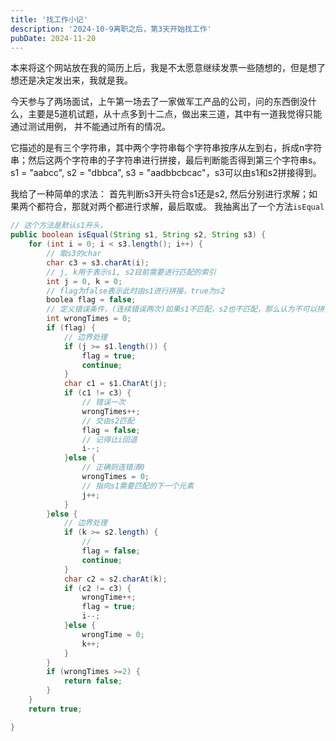 ```yaml
---
title: '找工作小记'
description: '2024-10-9离职之后，第3天开始找工作'
pubDate: 2024-11-20
---
```


本来将这个网站放在我的简历上后，我是不太愿意继续发票一些随想的，但是想了想还是决定发出来，我就是我。

今天参与了两场面试，上午第一场去了一家做军工产品的公司，问的东西倒没什么，主要是5道机试题，从十点多到十二点，做出来三道，其中有一道我觉得只能通过测试用例，
并不能通过所有的情况。

它描述的是有三个字符串，其中两个字符串每个字符串按序从左到右，拆成n字符串；然后这两个字符串的子字符串进行拼接，最后判断能否得到第三个字符串s。
s1 = "aabcc", s2 = "dbbca", s3 = "aadbbcbcac"，s3可以由s1和s2拼接得到。

我给了一种简单的求法：
首先判断s3开头符合s1还是s2, 然后分别进行求解；如果两个都符合，那就对两个都进行求解，最后取或。
我抽离出了一个方法`isEqual`
```java
// 这个方法是默认s1开头，
public boolean isEqual(String s1, String s2, String s3) {
    for (int i = 0; i < s3.length(); i++) {
        // 取s3的char
        char c3 = s3.charAt(i);
        // j, k用于表示s1, s2目前需要进行匹配的索引
        int j = 0, k = 0;
        // flag为false表示此时由s1进行拼接，true为s2
        boolea flag = false;
        // 定义错误条件，(连续错误两次)如果s1不匹配，s2也不匹配，那么认为不可以拼接成s3;
        int wrongTimes = 0;
        if (flag) {
            // 边界处理
            if (j >= s1.length()) {
                flag = true;
                continue;
            }
            char c1 = s1.CharAt(j);
            if (c1 != c3) {
                // 错误一次
                wrongTimes++;
                // 交由s2匹配   
                flag = false;
                // 记得让i回退
                i--;
            }else {
                // 正确则连错清0
                wrongTimes = 0;
                // 指向s1需要匹配的下一个元素
                j++;
            }
        }else {
            // 边界处理
            if (k >= s2.length) {
                // 
                flag = false;
                continue;
            }
            char c2 = s2.charAt(k);
            if (c2 != c3) {
                wrongTime++;
                flag = true;
                i--;
            }else {
                wrongTime = 0;
                k++;
            }
        }
        if (wrongTimes >=2) {
            return false;
        }
    }
    return true;

}
```
